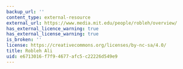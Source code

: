 ```yaml
---
backup_url: ''
content_type: external-resource
external_url: https://www.media.mit.edu/people/robleh/overview/
has_external_licence_warning: true
has_external_license_warning: true
is_broken: ''
license: https://creativecommons.org/licenses/by-nc-sa/4.0/
title: Robleh Ali
uid: e6713016-f7f9-4677-afc5-c22226d549e9
---
```

